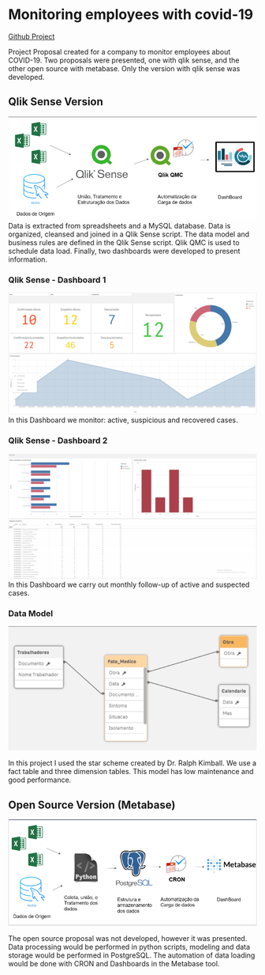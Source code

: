 <h1> Monitoring employees with covid-19 </h1>

<a href="https://github.com/danilodamasceno/employees-covid-19" target="_blank">Github Project</a>

Project Proposal created for a company to monitor employees about COVID-19.
Two proposals were presented, one with qlik sense, and the other open source with metabase. Only the version with qlik sense was developed.

<h2> Qlik Sense Version </h2>

<center><img src="https://github.com/danilodamasceno/employees-covid-19/blob/main/images/data-flow-qs.PNG?raw=true" width="600"></center>
Data is extracted from spreadsheets and a MySQL database. Data is organized, cleansed and joined in a Qlik Sense script. The data model and business rules are defined in the Qlik Sense script. Qlik QMC is used to schedule data load. Finally, two dashboards were developed to present information.

<h3> Qlik Sense - Dashboard 1 </h3>

<center><img src="https://raw.githubusercontent.com/danilodamasceno/employees-covid-19/main/images/dashboard.PNG?raw=true" width="600"></center>
In this Dashboard we monitor: active, suspicious and recovered cases.

<h3> Qlik Sense - Dashboard 2 </h3>

<center><img src="https://github.com/danilodamasceno/employees-covid-19/blob/main/images/obras-dash-2.PNG?raw=true" width="600"></center>
In this Dashboard we carry out monthly follow-up of active and suspected cases.

<h3> Data Model </h3>

<center><img src="https://github.com/danilodamasceno/employees-covid-19/blob/main/images/qs-model.PNG?raw=true" width="600"></center>

In this project I used the star scheme created by Dr. Ralph Kimball. We use a fact table and three dimension tables. This model has low maintenance and good performance.

<h2> Open Source Version (Metabase) </h2>

<center><img src="https://github.com/danilodamasceno/employees-covid-19/blob/main/images/data-flow-mb.PNG?raw=true" width="600"></center>

The open source proposal was not developed, however it was presented. Data processing would be performed in python scripts, modeling and data storage would be performed in PostgreSQL. The automation of data loading would be done with CRON and Dashboards in the Metabase tool.












